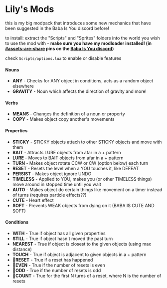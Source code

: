 # Lily's Mods
this is my big modpack that introduces some new mechanics that have been suggested in the Baba Is You discord before!

to install: extract the "Scripts" and "Sprites" folders into the world you wish to use the mod with - **make sure you have my modloader installed! (in [#assets-are-share](https://discordapp.com/channels/556333985882439680/560913551586492475/570613317782208513) pins on the [Baba Is You discord](https://discord.gg/GGbUUse))**

check `Scripts/options.lua` to enable or disable features

#### Nouns
- **ANY** - Checks for ANY object in conditions, acts as a random object elsewhere
- **GRAVITY** - Noun which affects the direction of gravity and more!

#### Verbs
- **MEANS** - Changes the definition of a noun or property
- **COPY** - Makes object copy another's movements

#### Properties
- **STICKY** - STICKY objects attach to other STICKY objects and move with them
- **BAIT** - Attracts LURE objects from afar in a + pattern
- **LURE** - Moves to BAIT objects from afar in a + pattern
- **TURN** - Makes object rotate CCW or CW (option below) each turn
- **RESET** - Resets the level when a YOU touches it, like DEFEAT
- **PERSIST** - Makes object ignore UNDO
- **TIMELESS** - Applied to YOU, makes you (or other TIMELESS things) move around in stopped time until you wait
- **AUTO** - Makes object do certain things like movement on a timer instead of turns (requires particle effects??)
- **CUTE** - Heart effect
- **SOFT** - Prevents WEAK objects from dying on it (BABA IS CUTE AND SOFT)

#### Conditions
- **WITH** - True if object has all given properties
- **STILL** - True if object hasn't moved the past turn 
- **NEAREST** - True if object is closest to the given objects (using max distance)
- **TOUCH** - True if object is adjacent to given objects in a + pattern
- **🔁RESET** - True if a reset has happened
- **🔁EVEN** - True if the number of resets is even
- **🔁ODD** - True if the number of resets is odd
- **🔁COUNT** - True for the first N turns of a reset, where N is the number of resets
